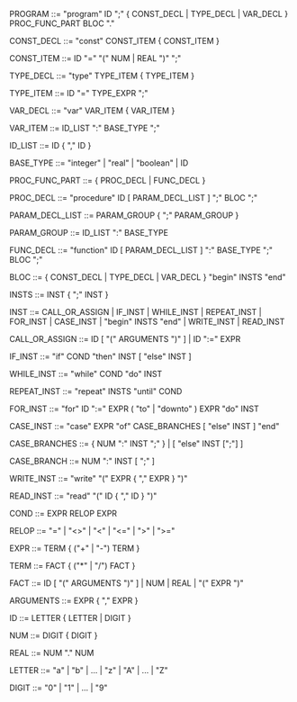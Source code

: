 PROGRAM         ::= "program" ID ";" { CONST_DECL | TYPE_DECL | VAR_DECL } PROC_FUNC_PART BLOC "."

CONST_DECL      ::= "const" CONST_ITEM { CONST_ITEM }

CONST_ITEM      ::= ID "=" "(" NUM | REAL ")" ";"

TYPE_DECL       ::= "type" TYPE_ITEM { TYPE_ITEM }

TYPE_ITEM       ::= ID "=" TYPE_EXPR ";"

VAR_DECL        ::= "var" VAR_ITEM { VAR_ITEM }

VAR_ITEM        ::= ID_LIST ":" BASE_TYPE ";"

ID_LIST         ::= ID { "," ID }

BASE_TYPE       ::= "integer" | "real" | "boolean" | ID

PROC_FUNC_PART  ::= { PROC_DECL | FUNC_DECL }

PROC_DECL       ::= "procedure" ID [ PARAM_DECL_LIST ] ";" BLOC ";"

PARAM_DECL_LIST ::= PARAM_GROUP { ";" PARAM_GROUP }

PARAM_GROUP     ::= ID_LIST ":" BASE_TYPE

FUNC_DECL       ::= "function" ID [ PARAM_DECL_LIST ] ":" BASE_TYPE ";" BLOC ";"

BLOC            ::= { CONST_DECL | TYPE_DECL | VAR_DECL } "begin" INSTS "end"

INSTS           ::= INST { ";" INST }

INST            ::= CALL_OR_ASSIGN | IF_INST | WHILE_INST | REPEAT_INST | FOR_INST | CASE_INST | "begin" INSTS "end" | WRITE_INST | READ_INST

CALL_OR_ASSIGN  ::= ID [ "(" ARGUMENTS ")" ] | ID ":=" EXPR

IF_INST         ::= "if" COND "then" INST [ "else" INST ]

WHILE_INST      ::= "while" COND "do" INST

REPEAT_INST     ::= "repeat" INSTS "until" COND

FOR_INST        ::= "for" ID ":=" EXPR  ( "to" | "downto" )  EXPR "do" INST

CASE_INST       ::= "case" EXPR "of" CASE_BRANCHES [ "else" INST ] "end"

CASE_BRANCHES   ::= { NUM ":" INST ";" } | [ "else" INST [";"] ]  

CASE_BRANCH     ::= NUM ":" INST [ ";" ]

WRITE_INST      ::= "write" "(" EXPR { "," EXPR } ")"

READ_INST       ::= "read" "(" ID { "," ID } ")"

COND            ::= EXPR RELOP EXPR

RELOP           ::= "=" | "<>" | "<" | "<=" | ">" | ">="

EXPR            ::= TERM { ("+" | "-") TERM }

TERM            ::= FACT { ("*" | "/") FACT }

FACT            ::= ID [ "(" ARGUMENTS ")" ] | NUM | REAL | "(" EXPR ")"

ARGUMENTS       ::= EXPR { "," EXPR }

ID              ::= LETTER { LETTER | DIGIT }

NUM             ::= DIGIT { DIGIT }

REAL            ::= NUM "." NUM

LETTER          ::= "a" | "b" | ... | "z" | "A" | ... | "Z"

DIGIT           ::= "0" | "1" | ... | "9"